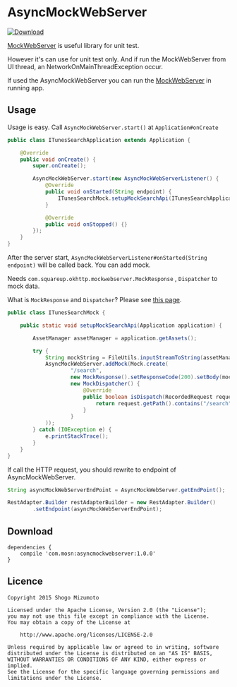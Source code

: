 # AsyncMockWebServer

[ ![Download](https://api.bintray.com/packages/shogomizumoto/maven/asyncmockwebserver/images/download.svg) ](https://bintray.com/shogomizumoto/maven/asyncmockwebserver/_latestVersion)

[MockWebServer](https://github.com/square/okhttp/tree/master/mockwebserver) is useful library for unit test.

However it's can use for unit test only. And if run the MockWebServer from UI thread, an NetworkOnMainThreadException occur.

If used the AsyncMockWebServer you can run the [MockWebServer](https://github.com/square/okhttp/tree/master/mockwebserver) in running app.

## Usage

Usage is easy. Call `AsyncMockWebServer.start()` at `Application#onCreate`

```java
public class ITunesSearchApplication extends Application {

    @Override
    public void onCreate() {
        super.onCreate();

        AsyncMockWebServer.start(new AsyncMockWebServerListener() {
            @Override
            public void onStarted(String endpoint) {
                ITunesSearchMock.setupMockSearchApi(ITunesSearchApplication.this);
            }

            @Override
            public void onStopped() {}
        });
    }
}
```

After the server start, `AsyncMockWebServerListener#onStarted(String endpoint)` will be called back. You can add mock.

Needs `com.squareup.okhttp.mockwebserver.MockResponse` , `Dispatcher` to mock data.

What is `MockResponse` and `Dispatcher`? Please see [this page](https://github.com/square/okhttp/tree/master/mockwebserver#api).

```java
public class ITunesSearchMock {

    public static void setupMockSearchApi(Application application) {

        AssetManager assetManager = application.getAssets();

        try {
            String mockString = FileUtils.inputStreamToString(assetManager.open("mock.json"));
            AsyncMockWebServer.addMock(Mock.create(
                    "/search",
                    new MockResponse().setResponseCode(200).setBody(mockString),
                    new MockDispatcher() {
                        @Override
                        public boolean isDispatch(RecordedRequest request) {
                            return request.getPath().contains("/search");
                        }
                    }
            ));
        } catch (IOException e) {
            e.printStackTrace();
        }
    }
}
```

If call the HTTP request, you should rewrite to endpoint of AsyncMockWebServer.


```java
String asyncMockWebServerEndPoint = AsyncMockWebServer.getEndPoint();

RestAdapter.Builder restAdapterBuilder = new RestAdapter.Builder()
        .setEndpoint(asyncMockWebServerEndPoint);
```

## Download

```
dependencies {
    compile 'com.mosn:asyncmockwebserver:1.0.0'
}
```

## Licence

```
Copyright 2015 Shogo Mizumoto

Licensed under the Apache License, Version 2.0 (the "License");
you may not use this file except in compliance with the License.
You may obtain a copy of the License at

    http://www.apache.org/licenses/LICENSE-2.0

Unless required by applicable law or agreed to in writing, software
distributed under the License is distributed on an "AS IS" BASIS,
WITHOUT WARRANTIES OR CONDITIONS OF ANY KIND, either express or implied.
See the License for the specific language governing permissions and
limitations under the License.
```